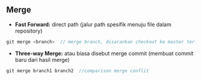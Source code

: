## Merge
- <b>Fast Forward:</b> direct path (jalur path spesifik menuju file dalam repository)
```js
git merge <branch>  // merge branch, disarankan checkout ke master terlebih dahulu
```

- <b>Three-way Merge:</b> atau biasa disebut merge commit (membuat commit baru dari hasil merge)

```js
git merge branch1 branch2  //comparison merge conflit
```